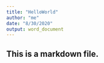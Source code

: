```yaml
---
title: "HelloWorld"
author: "me"
date: "8/30/2020"
output: word_document
---
```

## This is a markdown file.
